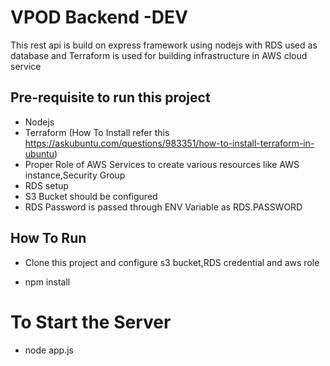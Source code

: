 # VPOD Backend -DEV

This rest api is build on express framework using nodejs with RDS used as database and Terraform is used for building infrastructure in AWS cloud service

## Pre-requisite to run this project

- Nodejs
- Terraform (How To Install refer this          https://askubuntu.com/questions/983351/how-to-install-terraform-in-ubuntu)
- Proper Role of AWS Services to create various resources like AWS instance,Security Group
- RDS setup
- S3 Bucket should be configured
- RDS Password is passed through ENV Variable as RDS.PASSWORD

## How To Run

- Clone this project and configure s3 bucket,RDS credential and aws role

- npm install

# To Start the Server

- node app.js